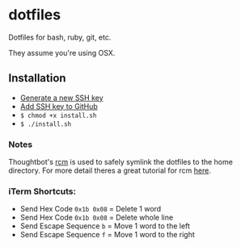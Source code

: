# dotfiles

Dotfiles for bash, ruby, git, etc.

They assume you're using OSX.

## Installation
- [Generate a new SSH key](https://docs.github.com/en/free-pro-team@latest/github/authenticating-to-github/generating-a-new-ssh-key-and-adding-it-to-the-ssh-agent)
- [Add SSH key to GitHub](https://docs.github.com/en/free-pro-team@latest/github/authenticating-to-github/adding-a-new-ssh-key-to-your-github-account)
- `$ chmod +x install.sh`
- `$ ./install.sh`

### Notes
Thoughtbot's [rcm](https://github.com/thoughtbot/rcm) is used to safely symlink the dotfiles to the home directory. For more detail theres a great tutorial for rcm [here](https://thoughtbot.com/upcase/videos/manage-and-share-your-dotfiles-with-rcm).


### iTerm Shortcuts:
- Send Hex Code `0x1b 0x08` = Delete 1 word
- Send Hex Code `0x1b 0x08` = Delete whole line
- Send Escape Sequence `b` = Move 1 word to the left
- Send Escape Sequence `f` = Move 1 word to the right